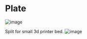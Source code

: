 
# Plate
![image](https://github.com/amcampbell1975/amc48k/assets/65419433/dc04d99c-7eaf-454b-afc6-d9f92ace1670)

Split for small 3d printer bed.
![image](https://github.com/amcampbell1975/amc48k/assets/65419433/684b7f70-d932-48d8-952c-4a02944f35a2)

#


